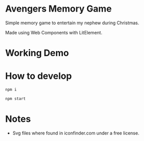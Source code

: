 # Avengers Memory Game

Simple memory game to entertain my nephew during Christmas.

Made using Web Components with LitElement.

# Working Demo



# How to develop

```bash
npm i
```

```bash
npm start
```

# Notes

+ Svg files where found in iconfinder.com under a free license.